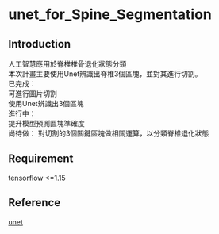 # unet_for_Spine_Segmentation
## Introduction
人工智慧應用於脊椎椎骨退化狀態分類  
本次計畫主要使用Unet辨識出脊椎3個區塊，並對其進行切割。  
已完成：  
可進行圖片切割  
使用Unet辨識出3個區塊  
進行中：  
提升模型預測區塊準確度  
尚待做：
對切割的3個關鍵區塊做相關運算，以分類脊椎退化狀態
## Requirement
tensorflow <=1.15  
## Reference
<a href="https://github.com/zhixuhao/unet">unet</a>  
